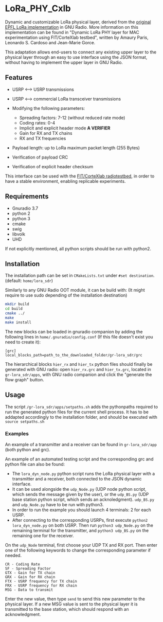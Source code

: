 # LoRa_PHY_Cxlb

Dynamic and customizable LoRa physical layer, derived  from  the  [original  EPFL  LoRa  implementation](https://www.epfl.ch/labs/tcl/resources-and-sw/lora-phy/) in GNU Radio. More information on this implementation can be found in "Dynamic LoRa PHY layer for MAC experimentation using FIT/CorteXlab testbed", written by Amaury Paris, Leonardo S. Cardoso and Jean-Marie Gorce.

This adaptation allows end-users to connect any existing upper layer to the physical layer through an easy to use interface using the JSON format, without having to implement the upper layer in GNU Radio.

## Features

- USRP ⟷ USRP transmissions
- USRP ⟷ commercial LoRa transceiver transmissions

- Modifying the following parameters:
  - Spreading factors: 7-12 (without reduced rate mode)
  - Coding rates: 0-4
  - Implicit and explicit header mode **A VERIFIER**
  - Gain for RX and TX chains 
  - RX and TX frequencies

- Payload length: up to LoRa maximum packet length (255 Bytes)

- Verification of payload CRC
- Verification of explicit header checksum

This interface can be used with the [FIT/CorteXlab radiotestbed](http://www.cortexlab.fr/), in order to have a stable environment, enabling replicable experiments.

## Requirements

- Gnuradio 3.7
- python 2
- python 3
- cmake
- swig
- libvolk
- UHD

If not explicitly mentioned, all python scripts should be run with python2.

## Installation

The installation path can be set in `CMakeLists.txt` under `#set destination`.(default: `home/lora_sdr`)

Similarly to any GNU Radio OOT module, it can be build with: (It might require to use sudo depending of the installation destination)
```sh
mkdir build
cd build
cmake ../
make
make install
```

The new blocks can be loaded in gnuradio companion by adding the following lines in `home/.gnuradio/config.conf` (If this file doesn't exist you need to create it):

```
[grc]
local_blocks_path=path_to_the_downloaded_folder/gr-lora_sdr/grc
```

The hierarchical blocks `hier_rx` and `hier_tx` python files should finally be generated with GNU radio: open `hier_rx.grc` and `hier_tx.grc`, located in `gr-lora_sdr/apps`, with GNU radio companion and click the "generate the flow graph" button.

## Usage
The script `/gr-lora_sdr/apps/setpaths.sh` adds the pythonpaths required to run the generated python files for the current shell process. It has to be addapted accordingly to the installation folder, and should be executed with 
`source setpaths.sh`

### Examples
An example of a transmitter and a receiver can be found in `gr-lora_sdr/app` (both python and grc).

An example of an automated testing script and the corresponding grc and python file can also be found:

- The `lora_dyn_node.py` python script runs the LoRa physical layer with a transmitter and a receiver, both connected to the JSON dynamic interface.  
- It can be used alongside the `udp_Node.py` (UDP node python script, which sends the message given by the user), or the `udp_BS.py` (UDP base station python script, which sends an acknoledgment). `udp_BS.py` and `udp_Node.py` have to be run with python3.
- In order to run the example you should launch 4 terminals: 2 for each USRP. 
- After connecting to the corresponding USRPs, first execute `python2 lora_dyn_node.py` on both USRP. Then run `python3 udp_Node.py` on the remaining terminal for the transmitter, and `python3 udp_BS.py` on the remaining one for the receiver.

On the `udp_Node` terminal, first choose your UDP TX and RX port. Then enter one of the following keywords to change the corresponding parameter if needed.

```
CR - Coding Rate
SF - Spreading Factor
GTX - Gain for TX chain
GRX - Gain for RX chain
FTX - USRP frequency for TX chain
FRX - USRP frequency for RX chain
MSG - Data to transmit
```

Enter the new value, then type `send` to send this new parameter to the physical layer. If a new MSG value is sent to the physical layer it is transmitted to the base station, which should respond with an acknowledgment.
